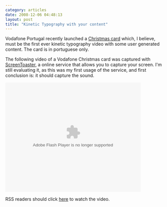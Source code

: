 ```yaml
---
category: articles
date: 2008-12-06 04:48:13
layout: post
title: "Kinetic Typography with your content"
---
```


<p>Vodafone Portugal recently launched a <a href="http://www.maiorfestadomundo.com/#/videocard/ ">Christmas card</a> which, I believe, must be the first ever kinetic typography video with some user generated content. The card is in portuguese only.</p><p>The following video of a Vodafone Christmas card was captured with <a href="http://www.screentoaster.com">ScreenToaster</a>, a online service that allows you to capture your screen. I'm still evaluating it, as this was my first usage of the service, and first conclusion is: it should capture the sound.</p><object width='425' height='344'><param name='movie' value='http://www.screentoaster.com/swf/STPlayer.swf'></param><param name='allowFullScreen' value='true'></param><param name='flashvars' value='video=stVUlTQEVLR1FaRVtfUlxZ'></param><embed src='http://www.screentoaster.com/swf/STPlayer.swf' type='application/x-shockwave-flash' allowfullscreen='true' flashvars='video=stVUlTQEVLR1FaRVtfUlxZ' width='425' height='344'></embed></object><p>RSS readers should click <a href="//joaobordalo.com/articles/2008/12/06/kinetic-typography-with-your-content">here</a> to watch the video.</p>
